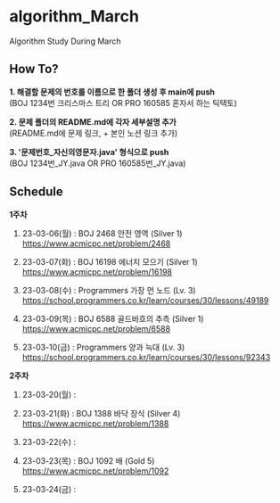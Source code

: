 # algorithm_March
Algorithm Study During March

How To?
-------
**1. 해결할 문제의 번호를 이름으로 한 폴더 생성 후 main에 push**   
(BOJ 1234번 크리스마스 트리 OR PRO 160585 혼자서 하는 틱택토)   

**2. 문제 폴더의 README.md에 각자 세부설명 추가**   
(README.md에 문제 링크, + 본인 노션 링크 추가)   

**3. '문제번호_자신의영문자.java' 형식으로 push**   
(BOJ 1234번_JY.java OR PRO 160585번_JY.java)   



Schedule   
------------   
**1주차**    
1. 23-03-06(월) : BOJ 2468 안전 영역 (Silver 1)   
https://www.acmicpc.net/problem/2468   
   
2. 23-03-07(화) : BOJ 16198 에너지 모으기 (Silver 1)   
https://www.acmicpc.net/problem/16198   
   
3. 23-03-08(수) : Programmers 가장 먼 노드 (Lv. 3) <br>
https://school.programmers.co.kr/learn/courses/30/lessons/49189
   
4. 23-03-09(목) : BOJ 6588 골드바흐의 추측 (Silver 1)   
https://www.acmicpc.net/problem/6588
   
5. 23-03-10(금) : Programmers 양과 늑대 (Lv. 3)     
https://school.programmers.co.kr/learn/courses/30/lessons/92343
   

**2주차**  
1. 23-03-20(월) : 

2. 23-03-21(화) : BOJ 1388 바닥 장식 (Silver 4)
https://www.acmicpc.net/problem/1388

3. 23-03-22(수) : 

4. 23-03-23(목) : BOJ 1092 배 (Gold 5)   
https://www.acmicpc.net/problem/1092

5. 23-03-24(금) : 
